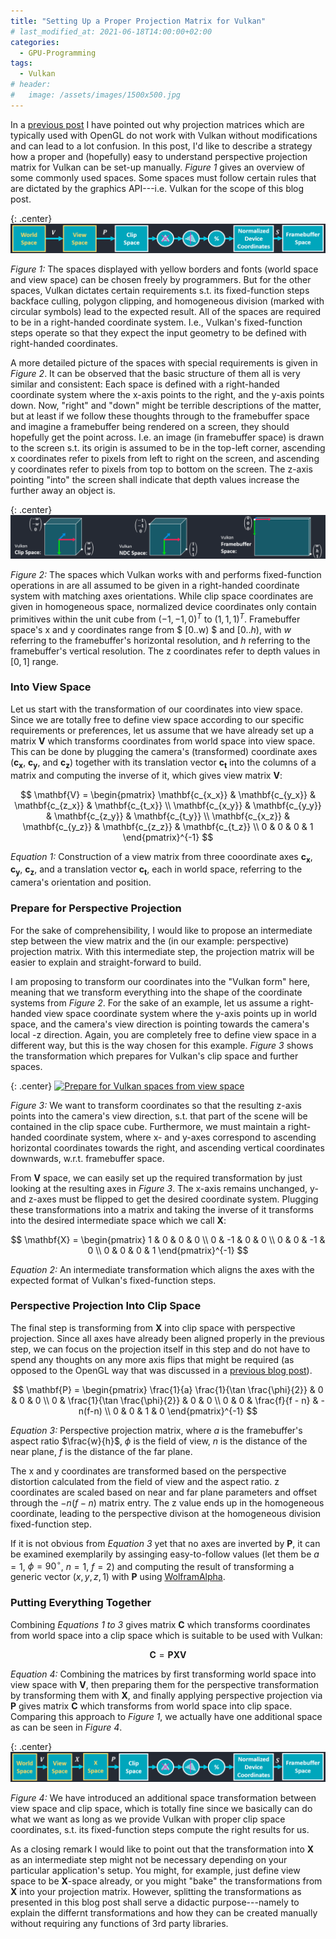 ```yaml
---
title: "Setting Up a Proper Projection Matrix for Vulkan"
# last_modified_at: 2021-06-18T14:00:00+02:00
categories:
  - GPU-Programming
tags:
  - Vulkan
# header:
#   image: /assets/images/1500x500.jpg
---
```


In a [previous post](https://johannesugb.github.io/gpu-programming/why-do-opengl-proj-matrices-fail-in-vulkan/) I have pointed out why projection matrices which are typically used with OpenGL do not work with Vulkan without modifications and can lead to a lot confusion.
In this post, I'd like to describe a strategy how a proper and (hopefully) easy to understand perspective projection matrix for Vulkan can be set-up manually. _Figure 1_ gives an overview of some commonly used spaces. Some spaces must follow certain rules that are dictated by the graphics API---i.e. Vulkan for the scope of this blog post.

{: .center}
[![Graphics pipeline, different spaces and operations](/assets/images/different-spaces-some-user-defined.png)](/assets/images/different-spaces-some-user-defined.png)

_Figure 1:_ The spaces displayed with yellow borders and fonts (world space and view space) can be chosen freely by programmers. But for the other spaces, Vulkan dictates certain requirements s.t. its fixed-function steps backface culling, polygon clipping, and homogeneous division (marked with circular symbols) lead to the expected result. All of the spaces are required to be in a right-handed coordinate system. I.e., Vulkan's fixed-function steps operate so that they expect the input geometry to be defined with right-handed coordinates.

A more detailed picture of the spaces with special requirements is given in _Figure 2_. It can be observed that the basic structure of them all is very similar and consistent: Each space is defined with a right-handed coordinate system where the x-axis points to the right, and the y-axis points down. Now, "right" and "down" might be terrible descriptions of the matter, but at least if we follow these thoughts through to the framebuffer space and imagine a framebuffer being rendered on a screen, they should hopefully get the point across. I.e. an image (in framebuffer space) is drawn to the screen s.t. its origin is assumed to be in the top-left corner, ascending x coordinates refer to pixels from left to right on the screen, and ascending y coordinates refer to pixels from top to bottom on the screen. The z-axis pointing "into" the screen shall indicate that depth values increase the further away an object is.

{: .center}
[![Clip Space, Normalized Device Coordinates, and Framebuffer Space in Vulkan](/assets/images/vulkan-spaces.png)](/assets/images/vulkan-spaces.png)

_Figure 2:_ The spaces which Vulkan works with and performs fixed-function operations in are all assumed to be given in a right-handed coordinate system with matching axes orientations. While clip space coordinates are given in homogeneous space, normalized device coordinates only contain primitives within the unit cube from $(-1, -1, 0)^T$ to $(1, 1, 1)^T$. Framebuffer space's x and y coordinates range from $ [0..w) $ and $[0..h)$, with $w$ referring to the framebuffer's horizontal resolution, and $h$ referring to the framebuffer's vertical resolution. The z coordinates refer to depth values in $[0,1]$ range.

### Into View Space

Let us start with the transformation of our coordinates into view space. Since we are totally free to define view space according to our specific requirements or preferences, let us assume that we have already set up a matrix $\mathbf{V}$ which transforms coordinates from world space into view space. This can be done by plugging the camera's (transformed) coordinate axes ($\mathbf{c_x}$, $\mathbf{c_y}$, and $\mathbf{c_z}$) together with its translation vector $\mathbf{c_t}$ into the columns of a matrix and computing the inverse of it, which gives view matrix $\mathbf{V}$:

$$ \mathbf{V} = \begin{pmatrix}
\mathbf{c_{x_x}} & \mathbf{c_{y_x}} & \mathbf{c_{z_x}} & \mathbf{c_{t_x}} \\
\mathbf{c_{x_y}} & \mathbf{c_{y_y}} & \mathbf{c_{z_y}} & \mathbf{c_{t_y}} \\
\mathbf{c_{x_z}} & \mathbf{c_{y_z}} & \mathbf{c_{z_z}} & \mathbf{c_{t_z}} \\
0 & 0 & 0 & 1 
\end{pmatrix}^{-1} $$  

_Equation 1:_ Construction of a view matrix from three cooordinate axes $\mathbf{c_x}$, $\mathbf{c_y}$, $\mathbf{c_z}$, and a translation vector $\mathbf{c_t}$, each in world space, referring to the camera's orientation and position.

### Prepare for Perspective Projection

For the sake of comprehensibility, I would like to propose an intermediate step between the view matrix and the (in our example: perspective) projection matrix. With this intermediate step, the projection matrix will be easier to explain and straight-forward to build. 

I am proposing to transform our coordinates into the "Vulkan form" here, meaning that we transform everything into the shape of the coordinate systems from _Figure 2_. For the sake of an example, let us assume a right-handed view space coordinate system where the y-axis points up in world space, and the camera's view direction is pointing towards the camera's local -z direction. Again, you are completely free to define view space in a different way, but this is the way chosen for this example. _Figure 3_ shows the transformation which prepares for Vulkan's clip space and further spaces.

{: .center}
[![Prepare for Vulkan spaces from view space](/assets/images/view-space-prep-for-proj-fade.gif)](/assets/images/view-space-prep-for-proj-fade.gif)

_Figure 3:_ We want to transform coordinates so that the resulting z-axis points into the camera's view direction, s.t. that part of the scene will be contained in the clip space cube. Furthermore, we must maintain a right-handed coordinate system, where x- and y-axes correspond to ascending horizontal coordinates towards the right, and ascending vertical coordinates downwards, w.r.t. framebuffer space.

From $\textbf{V}$ space, we can easily set up the required transformation by just looking at the resulting axes in _Figure 3_. The x-axis remains unchanged, y- and z-axes must be flipped to get the desired coordinate system. Plugging these transformations into a matrix and taking the inverse of it transforms into the desired intermediate space which we call $\textbf{X}$:

$$ \mathbf{X} = \begin{pmatrix}
1 & 0 &  0 & 0 \\
0 & -1 & 0 & 0 \\
0 & 0 &  -1 & 0 \\
0 & 0 & 0 & 1 
\end{pmatrix}^{-1} $$  

_Equation 2:_ An intermediate transformation which aligns the axes with the expected format of Vulkan's fixed-function steps.

### Perspective Projection Into Clip Space

The final step is transforming from $\textbf{X}$ into clip space with perspective projection. Since all axes have already been aligned properly in the previous step, we can focus on the projection itself in this step and do not have to spend any thoughts on any more axis flips that might be required (as opposed to the OpenGL way that was discussed in a [previous blog post](https://johannesugb.github.io/gpu-programming/why-do-opengl-proj-matrices-fail-in-vulkan/)). 

$$ \mathbf{P} = \begin{pmatrix}
\frac{1}{a} \frac{1}{\tan \frac{\phi}{2}} & 0 & 0 & 0 \\
0 & \frac{1}{\tan \frac{\phi}{2}} & 0 & 0 \\
0 & 0 & \frac{f}{f - n} & -n(f-n) \\
0 & 0 & 1 & 0 
\end{pmatrix}^{-1} $$  

_Equation 3:_ Perspective projection matrix, where $a$ is the framebuffer's aspect ratio $\frac{w}{h}$, $\phi$ is the field of view, $n$ is the distance of the near plane, $f$ is the distance of the far plane.

The x and y coordinates are transformed based on the perspective distortion calculated from the field of view and the aspect ratio. z coordinates are scaled based on near and far plane parameters and offset through the $-n(f-n)$ matrix entry. The z value ends up in the homogeneous coordinate, leading to the perspective divison at the homogeneous division fixed-function step. 

If it is not obvious from _Equation 3_ yet that no axes are inverted by $\mathbf{P}$, it can be examined exemplarily by assinging easy-to-follow values (let them be $a=1$, $\phi = 90^{\circ}$, $n=1$, $f=2$) and computing the result of transforming a generic vector $(x, y, z, 1)$ with $\mathbf{P}$ using [WolframAlpha](https://www.wolframalpha.com/input/?i=%7B%7B1%2C+0%2C+0%2C+0%7D%2C+%7B0%2C+1%2C+0%2C+0%7D%2C+%7B0%2C+0%2C+2%2C+-1%7D%2C+%7B0%2C+0%2C+1%2C+0%7D%7D+.+%7B%7Bx%7D%2C+%7By%7D%2C+%7Bz%7D%2C+%7B1%7D%7D).

### Putting Everything Together

Combining _Equations 1 to 3_ gives matrix $\mathbf{C}$ which transforms coordinates from world space into a clip space which is suitable to be used with Vulkan: 

$$
\mathbf{C} = \mathbf{P} \mathbf{X} \mathbf{V}
$$

_Equation 4:_ Combining the matrices by first transforming world space into view space with $\mathbf{V}$, then preparing them for the perspective transformation by transforming them with $\mathbf{X}$, and finally applying perspective projection via $\mathbf{P}$ gives matrix $\mathbf{C}$ which transforms from world space into clip space. Comparing this approach to _Figure 1_, we actually have one additional space as can be seen in _Figure 4_.

{: .center}
[![Graphics pipeline, different spaces and operations, now one more space](/assets/images/different-spaces-some-user-defined-plusX.png)](/assets/images/different-spaces-some-user-defined-plusX.png)

_Figure 4:_ We have introduced an additional space transformation between view space and clip space, which is totally fine since we basically can do what we want as long as we provide Vulkan with proper clip space coordinates, s.t. its fixed-function steps compute the right results for us.

As a closing remark I would like to point out that the transformation into $\mathbf{X}$ as an intermediate step might not be necessary depending on your particular application's setup. You might, for example, just define view space to be $\mathbf{X}$-space already, or you might "bake" the transformations from $\mathbf{X}$ into your projection matrix. However, splitting the transformations as presented in this blog post shall serve a didactic purpose---namely to explain the differnt transformations and how they can be created manually without requiring any functions of 3rd party libraries.
